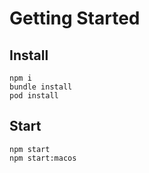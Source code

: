 # Getting Started

## Install
```
npm i
bundle install
pod install
```

## Start

```
npm start
npm start:macos
```